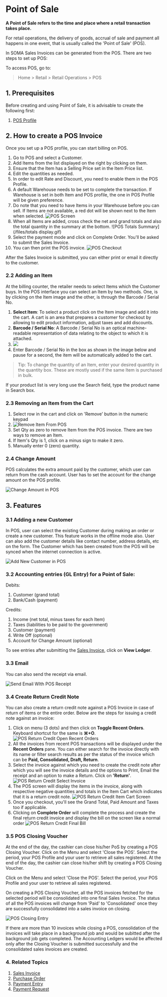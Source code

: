 
# Point of Sale


**A Point of Sale refers to the time and place where a retail transaction takes place.**


For retail operations, the delivery of goods, accrual of sale and payment all happens in one event, that is usually called the 'Point of Sale' (POS).


In SOMA Sales Invoices can be generated from the POS. There are two steps to set up POS:


To access POS, go to:



> 
> Home > Retail > Retail Operations > POS
> 
> 
> 


## 1. Prerequisites


Before creating and using Point of Sale, it is advisable to create the following first:


1. [POS Profile](/docs/en/accounts/pos-profile)


## 2. How to create a POS Invoice


Once you set up a POS profile, you can start billing on POS.


1. Go to POS and select a Customer.
2. Add Items from the list displayed on the right by clicking on them.
3. Ensure that the Item has a Selling Price set in the Item Price list.
4. Edit the quantities as needed.
5. In order to edit Rate and Discount, you need to enable them in the POS Profile.
6. A default Warehouse needs to be set to complete the transaction. If Warehouse is set in both Item and POS profile, the one in POS Profile will be given preference.
7. Do note that you need to have Items in your Warehouse before you can sell. If Items are not available, a red dot will be shown next to the Item when selected. ![POS Screen](/files/pos-screen.png)
8. When all Items are added, cross check the net and grand totals and also the total quantity in the summary at the bottom. ![POS Totals Summary](/files/totals display.gif)
9. Select the payment mode and click on Complete Order. You'll be asked to submit the Sales Invoice.
10. You can then print the POS invoice. ![POS Checkout](/files/pos-checkout.gif)


After the Sales Invoice is submitted, you can either print or email it directly to the customer.


### 2.2 Adding an Item


At the billing counter, the retailer needs to select Items which the Customer buys. In the POS interface you can select an Item by two methods. One, is by clicking on the Item image and the other, is through the Barcode / Serial No.


1. **Select Item**: To select a product click on the Item image and add it into the cart. A cart is an area that prepares a customer for checkout by allowing to edit product information, adjust taxes and add discounts.
2. **Barcode / Serial No**: A Barcode / Serial No is an optical machine-readable representation of data relating to the object to which it is attached.
3. ![](/files/BczEpbC.png)
4. Enter Barcode / Serial No in the box as shown in the image below and pause for a second, the item will be automatically added to the cart.



> 
> Tip: To change the quantity of an Item, enter your desired quantity in the quantity box. These are mostly used if the same Item is purchased in bulk.
> 
> 
> 


If your product list is very long use the Search field, type the product name in Search box.


### 2.3 Removing an Item from the Cart


1. Select row in the cart and click on 'Remove' button in the numeric keypad
2. ![Remove Item From POS](/files/remove-item-from-pos.png)
3. Set Qty as zero to remove Item from the POS invoice. There are two ways to remove an Item.
4. If Item's Qty is 1, click on a minus sign to make it zero.
5. Manually enter 0 (zero) quantity.


### 2.4 Change Amount


POS calculates the extra amount paid by the customer, which user can return from the cash account. User has to set the account for the change amount on the POS profile.


![Change Amount in POS](/files/change-amount-in-pos.png)


## 3. Features


### 3.1 Adding a new Customer


In POS, user can select the existing Customer during making an order or create a new customer. This feature works in the offline mode also. User can also add the customer details like contact number, address details, etc on the form. The Customer which has been created from the POS will be synced when the internet connection is active.


![Add New Customer in POS](/files/pos-add-new-customer.gif)


### 3.2 Accounting entries (GL Entry) for a Point of Sale:


Debits:


1. Customer (grand total)
2. Bank/Cash (payment)


Credits:


1. Income (net total, minus taxes for each Item)
2. Taxes (liabilities to be paid to the government)
3. Customer (payment)
4. Write Off (optional)
5. Account for Change Amount (optional)


To see entries after submitting the [Sales Invoice](/docs/en/accounts/sales-invoice), click on **View Ledger**.


### 3.3 Email


You can also send the receipt via email.


![Send Email WIth POS Receipt](/files/pos-email.png)


### 3.4 Create Return Credit Note


You can also create a return credit note against a POS Invoice in case of return of items or the entire order. Below are the steps for issuing a credit note against an invoice:


1. Click on menu (3 dots) and then click on **Toggle Recent Orders**. Keyboard shortcut for the same is **⌘+O**.
![POS Return Credit Open Recent Orders](/files/pos-return-credit-1.png)
2. All the invoices from recent POS transactions will be displayed under the **Recent Orders** pane. You can either search for the invoice directly with its name or filter search results as per the status of the invoice which can be **Paid, Consolidated, Draft, Return**.
3. Select the invoice against which you need to create the credit note after which you will see the invoice details and the options to Print, Email the receipt and an option to make a Return. Click on **'Return'**. 
![POS Return Credit Select Invoice](/files/pos-return-credit-2.png)
4. The POS screen will display the items in the invoice, along with respective negative quantities and totals in the Item Cart which indicates that it is a return credit note.
![POS Return Credit Item Cart Screen](/files/pos-return-credit-3.png)
5. Once you checkout, you'll see the Grand Total, Paid Amount and Taxes too if applicable.
6. Clicking on **Complete Order** will complete the process and create the final return credit invoice and display the bill on the screen like a normal order
![POS Return Credit Final Bill](/files/pos-return-credit-4.png)


### 3.5 POS Closing Voucher


At the end of the day, the cashier can close his/her PoS by creating a POS Closing Voucher. Click on the Menu and select 'Close the POS'. Select the period, your POS Profile and your user to retrieve all sales registered.
At the end of the day, the cashier can close his/her shift by creating a POS Closing Voucher.


Click on the Menu and select 'Close the POS'. Select the period, your POS Profile and your user to retrieve all sales registered.


On creating a POS Closing Voucher, all the POS invoices fetched for the selected period will be consolidated into one final Sales Invoice. The status of all the POS invoices will change from 'Paid' to 'Consolidated' once they are successfully consolidated into a sales invoice on closing.


![POS Closing Entry](/files/pos-closing-entry.png)


If there are more than 10 invoices while closing a POS, consolidation of the invoices will take place in a background job and would be subitted after the background job gets completed. The Accounting Ledgers would be affected only after the Closing Voucher is submitted successfully and the consolidated sales invoices are created.


### 4. Related Topics


1. [Sales Invoice](/docs/en/accounts/sales-invoice)
2. [Purchase Order](/docs/en/buying/purchase-order)
3. [Payment Entry](/docs/en/accounts/payment-entry)
4. [Payment Request](/docs/en/accounts/payment-request)



